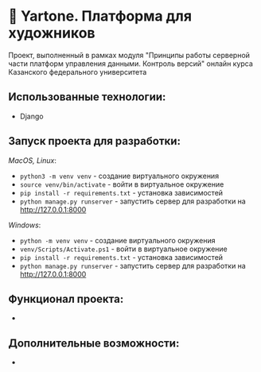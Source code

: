 # 🔮  Yartone. Платформа для художников

 Проект, выполненный в рамках модуля "Принципы работы серверной части платформ управления данными. Контроль версий" онлайн курса  Казанского федерального университета

## Использованные технологии:

* Django

## Запуск проекта для разработки:

*MacOS, Linux*:
* `python3 -m venv venv` - создание виртуального окружения
* `source venv/bin/activate` - войти в виртуальное окружение
* `pip install -r requirements.txt` - установка зависимостей
* `python manage.py runserver` - запустить сервер для разработки на http://127.0.0.1:8000

*Windows*:
* `python -m venv venv` - создание виртуального окружения
* `venv/Scripts/Activate.ps1` - войти в виртуальное окружение
* `pip install -r requirements.txt` - установка зависимостей
* `python manage.py runserver` - запустить сервер для разработки на http://127.0.0.1:8000

## Функционал проекта:

* 

## Дополнительные возможности:

*
